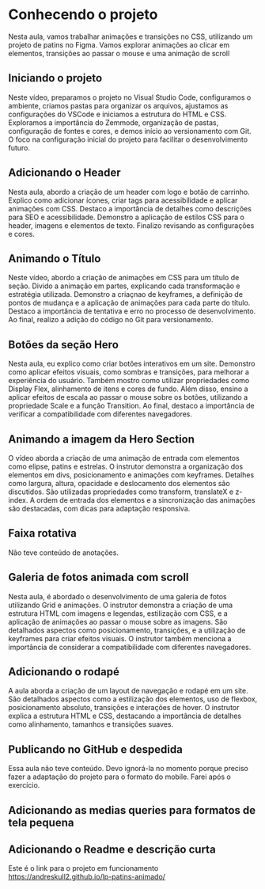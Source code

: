 # Conhecendo o projeto
Nesta aula, vamos trabalhar animações e transições no CSS, utilizando um projeto de patins no Figma. Vamos explorar animações ao clicar em elementos, transições ao passar o mouse e uma animação de scroll

## Iniciando o projeto
Neste vídeo, preparamos o projeto no Visual Studio Code, configuramos o ambiente, criamos pastas para organizar os arquivos, ajustamos as configurações do VSCode e iniciamos a estrutura do HTML e CSS. Exploramos a importância do Zemmode, organização de pastas, configuração de fontes e cores, e demos início ao versionamento com Git. O foco na configuração inicial do projeto para facilitar o desenvolvimento futuro.

## Adicionando o Header
Nesta aula, abordo a criação de um header com logo e botão de carrinho. Explico como adicionar ícones, criar tags para acessibilidade e aplicar animações com CSS. Destaco a importância de detalhes como descrições para SEO e acessibilidade. Demonstro a aplicação de estilos CSS para o header, imagens e elementos de texto. Finalizo revisando as configurações e cores.

## Animando o Título
Neste vídeo, abordo a criação de animações em CSS para um título de seção. Divido a animação em partes, explicando cada transformação e estratégia utilizada. Demonstro a criaçnao de keyframes, a definição de pontos de mudança e a aplicação de animações para cada parte do título. Destaco a importância de tentativa e erro no processo de desenvolvimento. Ao final, realizo a adição do código no Git para versionamento.

## Botões da seção Hero
Nesta aula, eu explico como criar botões interativos em um site. Demonstro como aplicar efeitos visuais, como sombras e transições, para melhorar a experiência do usuário. Também mostro como utilizar propriedades como Display Flex, alinhamento de itens e cores de fundo. Além disso, ensino a aplicar efeitos de escala ao passar o mouse sobre os botões, utilizando a propriedade Scale e a função Transition. Ao final, destaco a importância de verificar a compatibilidade com diferentes navegadores.

## Animando a imagem da Hero Section
O vídeo aborda a criação de uma animação de entrada com elementos como elipse, patins e estrelas. O instrutor demonstra a organização dos elementos em divs, posicionamento e animações com keyframes. Detalhes como largura, altura, opacidade e deslocamento dos elementos são discutidos. São utilizadas propriedades como transform, translateX e z-index. A ordem de entrada dos elementos e a sincronização das animações são destacadas, com dicas para adaptação responsiva.

## Faixa rotativa
Não teve conteúdo de anotações.

## Galeria de fotos animada com scroll
Nesta aula, é abordado o desenvolvimento de uma galeria de fotos utilizando Grid e animações. O instrutor demonstra a criação de uma estrutura HTML com imagens e legendas, estilização com CSS, e a aplicação de animações ao passar o mouse sobre as imagens. São detalhados aspectos como posicionamento, transições, e a utilização de keyframes para criar efeitos visuais. O instrutor também menciona a importância de considerar a compatibilidade com diferentes navegadores.

## Adicionando o rodapé
A aula aborda a criação de um layout de navegação e rodapé em um site. São detalhados aspectos como a estilização dos elementos, uso de flexbox, posicionamento absoluto, transições e interações de hover. O instrutor explica a estrutura HTML e CSS, destacando a importância de detalhes como alinhamento, tamanhos e transições suaves.

## Publicando no GitHub e despedida
Essa aula não teve conteúdo. Devo ignorá-la no momento porque preciso fazer a adaptação do projeto para o formato do mobile. Farei após o exercício.

## Adicionando as medias queries para formatos de tela pequena

## Adicionando o Readme e descrição curta
Este é o link para o projeto em funcionamento
https://andreskull2.github.io/lp-patins-animado/

